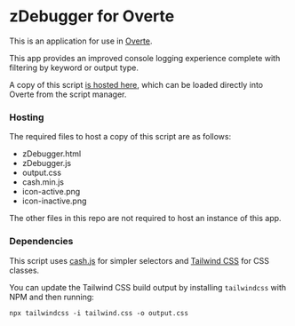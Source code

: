 # zDebugger for Overte

This is an application for use in [Overte](https://overte.org/).

This app provides an improved console logging experience complete with filtering by keyword or output type.

A copy of this script [is hosted here](https://overte.zetaphor.com/scripts/zDebugger/zDebugger.js), which can be loaded directly into Overte from the script manager.

### Hosting

The required files to host a copy of this script are as follows:

* zDebugger.html
* zDebugger.js
* output.css
* cash.min.js
* icon-active.png
* icon-inactive.png

The other files in this repo are not required to host an instance of this app.


### Dependencies

This script uses [cash.js](https://github.com/fabiospampinato/cash) for simpler selectors and [Tailwind CSS](https://github.com/tailwindlabs/tailwindcss) for CSS classes.

You can update the Tailwind CSS build output by installing `tailwindcss` with NPM and then running:

`npx tailwindcss -i tailwind.css -o output.css`
